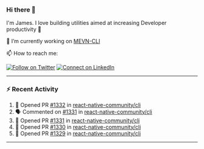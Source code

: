 ### Hi there 👋

I'm James. I love building utilities aimed at increasing Developer productivity :raised_hands: 

🔭 I’m currently working on [MEVN-CLI](https://github.com/madlabsinc/mevn-cli)

📫 How to reach me:

[![Follow on Twitter](https://img.shields.io/badge/--twitter?label=Twitter&logo=Twitter&style=social)](https://twitter.com/james_madhacks) [![Connect on LinkedIn](https://img.shields.io/badge/--linkedin?label=LinkedIn&logo=LinkedIn&style=social)](https://www.linkedin.com/in/jamesgeorge007)

---

### :zap: Recent Activity

<!--START_SECTION:activity-->
1. 💪 Opened PR [#1332](https://github.com/react-native-community/cli/pull/1332) in [react-native-community/cli](https://github.com/react-native-community/cli)
2. 🗣 Commented on [#1331](https://github.com/react-native-community/cli/issues/1331) in [react-native-community/cli](https://github.com/react-native-community/cli)
3. 💪 Opened PR [#1331](https://github.com/react-native-community/cli/pull/1331) in [react-native-community/cli](https://github.com/react-native-community/cli)
4. 💪 Opened PR [#1330](https://github.com/react-native-community/cli/pull/1330) in [react-native-community/cli](https://github.com/react-native-community/cli)
5. 💪 Opened PR [#1329](https://github.com/react-native-community/cli/pull/1329) in [react-native-community/cli](https://github.com/react-native-community/cli)
<!--END_SECTION:activity-->

---

<!--
**jamesgeorge007/jamesgeorge007** is a ✨ _special_ ✨ repository because its `README.md` (this file) appears on your GitHub profile.

Here are some ideas to get you started:

- 🌱 I’m currently learning ...
- 👯 I’m looking to collaborate on ...
- 🤔 I’m looking for help with ...
- 💬 Ask me about ...
- 😄 Pronouns: ...
- ⚡ Fun fact: ...
-->
